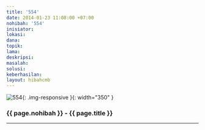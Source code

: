 ```yaml
---
title: '554'
date: 2014-01-23 11:08:00 +07:00
nohibah: '554'
inisiator:
lokasi:
dana:
topik:
lama:
deskripsi:
masalah:
solusi:
keberhasilan:
layout: hibahcmb
---
```


![554](/static/img/hibahcmb/554.png){: .img-responsive }{: width="350" }

### {{ page.nohibah }} - {{ page.title }}

---
